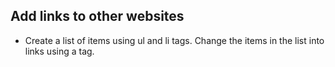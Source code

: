 ## Add links to other websites

+ Create a list of items using ul and li tags. Change the items in the list into links using a tag.

